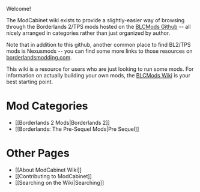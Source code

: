 Welcome!

The ModCabinet wiki exists to provide a slightly-easier way of browsing through
the Borderlands 2/TPS mods hosted on the
[BLCMods Github](https://github.com/BLCM/BLCMods) -- all nicely arranged in
categories rather than just organized by author.  

Note that in addition to this github, another common place to find BL2/TPS
mods is Nexusmods -- you can find some more links to those resources on
[borderlandsmodding.com](http://borderlandsmodding.com/finding-mods/).

This wiki is a resource for users who are just looking to run some mods.
For information on actually building your own mods, the [BLCMods
Wiki](https://github.com/BLCM/BLCMods/wiki) is your best starting point.

# Mod Categories

- [[Borderlands 2 Mods|Borderlands 2]]
- [[Borderlands: The Pre-Sequel Mods|Pre Sequel]]

# Other Pages

- [[About ModCabinet Wiki]]
- [[Contributing to ModCabinet]]
- [[Searching on the Wiki|Searching]]
